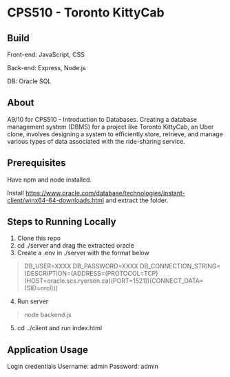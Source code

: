 # CPS510 - Toronto KittyCab
## Build
Front-end: JavaScript, CSS

Back-end: Express, Node.js

DB: Oracle SQL

## About
A9/10 for CPS510 - Introduction to Databases.
Creating a database management system (DBMS) for a project like Toronto KittyCab, an Uber clone, involves designing a system to efficiently store, retrieve, and manage various types of data associated with the ride-sharing service.

## Prerequisites
Have npm and node installed.

Install https://www.oracle.com/database/technologies/instant-client/winx64-64-downloads.html and extract the folder.

## Steps to Running Locally
1. Clone this repo
2. cd ./server and drag the extracted oracle
3. Create a .env in ./server with the format below
>DB_USER=XXXX
>DB_PASSWORD=XXXX
>DB_CONNECTION_STRING=(DESCRIPTION=(ADDRESS=(PROTOCOL=TCP)(HOST=oracle.scs.ryerson.ca)(PORT=1521))(CONNECT_DATA=(SID=orcl)))
4. Run server
>node backend.js
5. cd ../client and run index.html

## Application Usage
Login credentials
Username: admin
Password: admin
